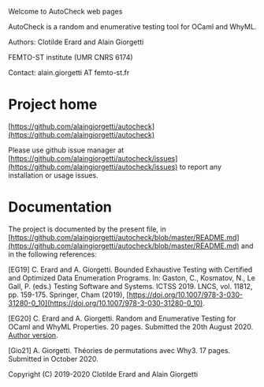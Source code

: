 Welcome to AutoCheck web pages

AutoCheck is a random and enumerative testing tool for OCaml and WhyML.

Authors: Clotilde Erard and Alain Giorgetti

FEMTO-ST institute (UMR CNRS 6174)

Contact: alain.giorgetti AT femto-st.fr

Project home
============

[https://github.com/alaingiorgetti/autocheck](https://github.com/alaingiorgetti/autocheck)

Please use github issue manager at [https://github.com/alaingiorgetti/autocheck/issues](https://github.com/alaingiorgetti/autocheck/issues) to report any installation or usage issues.




Documentation
=============

The project is documented by the present file, in [https://github.com/alaingiorgetti/autocheck/blob/master/README.md](https://github.com/alaingiorgetti/autocheck/blob/master/README.md) and in the following references:

[EG19] C. Erard and A. Giorgetti. Bounded Exhaustive Testing with Certified
and Optimized Data Enumeration Programs. In: Gaston, C., Kosmatov, N., Le Gall,
P. (eds.) Testing Software and Systems. ICTSS 2019. LNCS, vol. 11812, pp. 159-175.
Springer, Cham (2019), [https://doi.org/10.1007/978-3-030-31280-0_10](https://doi.org/10.1007/978-3-030-31280-0_10).

[EG20] C. Erard and A. Giorgetti. Random and Enumerative Testing for OCaml and 
WhyML Properties. 20 pages. Submitted the 20th August 2020. [Author version](https://alaingiorgetti.github.io/autocheck/EG20.pdf).

[Gio21] A. Giorgetti. Théories de permutations avec Why3. 17 pages. Submitted in October 2020.

Copyright (C) 2019-2020 Clotilde Erard and Alain Giorgetti

